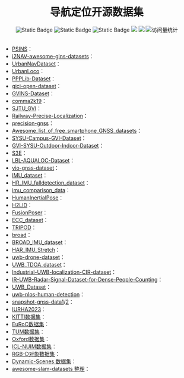 <div align="center">
<h1>导航定位开源数据集</h1>
</div>


<div align="center">
    <img alt="Static Badge" src="https://img.shields.io/badge/QQ-1482275402-red">
    <img alt="Static Badge" src="https://img.shields.io/badge/%E5%BE%AE%E4%BF%A1-lizhengxiao99-green">
    <img alt="Static Badge" src="https://img.shields.io/badge/Email-dauger%40126.com-brown">
    <a href="https://blog.csdn.net/daoge2666/"><img src="https://img.shields.io/badge/CSDN-论坛-c32136" /></a>
    <a href="https://www.zhihu.com/people/dao-ge-92-60/"><img src="https://img.shields.io/badge/Zhihu-知乎-blue" /></a>
    <img src="https://komarev.com/ghpvc/?username=LiZhengXiao99&label=Views&color=0e75b6&style=flat" alt="访问量统计" />
</div>
<br/>

* [PSINS](http://www.psins.org.cn/dhsj)：
* [i2NAV-awesome-gins-datasets](https://github.com/i2Nav-WHU/awesome-gins-datasets)：
* [UrbanNavDataset](https://github.com/weisongwen/UrbanNavDataset)：
* [UrbanLoco](https://github.com/weisongwen/UrbanLoco)：
* [PPPLib-Dataset](https://github.com/heiwa0519/PPPLib-Dataset)：
* [gici-open-dataset](https://github.com/chichengcn/gici-open-dataset)：
* [GVINS-Dataset](https://github.com/HKUST-Aerial-Robotics/GVINS-Dataset)：
* [comma2k19](https://github.com/commaai/comma2k19)：
* [SJTU_GVI](https://github.com/sjtuyinjie/SJTU_GVI)：
* [Railway-Precise-Localization](https://github.com/ETH-PBL/Railway-Precise-Localization)：
* [precision-gnss](https://github.com/amazon-science/precision-gnss)：
* [Awesome_list_of_free_smartphone_GNSS_datasets](https://github.com/mvarga1989/Awesome_list_of_free_smartphone_GNSS_datasets)：
* [SYSU-Campus-GVI-Dataset](https://github.com/SYSU-CPNTLab/SYSU-Campus-GVI-Dataset)：
* [GVI-SYSU-Outdoor-Indoor-Dataset](https://github.com/SYSU-CPNTLab/GVI-SYSU-Outdoor-Indoor-Dataset)：
* [S3E](https://github.com/PengYu-Team/S3E)：
* [LBL-AQUALOC-Dataset](https://github.com/SYSU-CPNTLab/LBL-AQUALOC-Dataset)：
* [vio-gnss-dataset](https://github.com/AaltoVision/vio-gnss-dataset)：
* [IMU_dataset](https://github.com/miguelrasteiro/IMU_dataset)：
* [HR_IMU_falldetection_dataset](https://github.com/nhoyh/HR_IMU_falldetection_dataset)：
* [imu_comparison_data](https://github.com/eruffaldi/imu_comparison_data)：
* [HumanInertialPose](https://github.com/ManuelPalermo/HumanInertialPose)：
* [H2LID](https://github.com/duanxz0127/H2LID)：
* [FusionPoser](https://github.com/LuzyCat/FusionPoser)：
* [ECC_dataset](https://github.com/AtDinesh/ECC_dataset)：
* [TRIPOD](https://github.com/HPI-CH/TRIPOD)：
* [broad](https://github.com/dlaidig/broad)：
* [BROAD_IMU_dataset](https://github.com/Armanasq/BROAD_IMU_dataset)：
* [HAR_IMU_Stretch](https://github.com/thunguyenth/HAR_IMU_Stretch)：
* [uwb-drone-dataset](https://github.com/TIERS/uwb-drone-dataset)：
* [UWB_TDOA_dataset](https://github.com/Williamwenda/UWB_TDOA_dataset)：
* [Industrial-UWB-localization-CIR-dataset](https://github.com/JaronFontaine/Industrial-UWB-localization-CIR-dataset)：
* [IR-UWB-Radar-Signal-Dataset-for-Dense-People-Counting](https://github.com/yangxiuzhu777/IR-UWB-Radar-Signal-Dataset-for-Dense-People-Counting)：
* [UWB_Dataset](https://github.com/unmannedlab/UWB_Dataset)：
* [uwb-nlos-human-detection](https://github.com/disi-unibo-nlp/uwb-nlos-human-detection)：
* [snapshot-gnss-data1](https://github.com/JonasBchrt/snapshot-gnss-data)/[2](https://github.com/JonasBchrt/snapshot-gnss-data-2)：
* [IURHA2023](https://github.com/njursi/IURHA2023)：
* [KITTI数据集](http://www.cvlibs.net/datasets/kitti/eval_object.php)：
* [EuRoC数据集](https://projects.asl.ethz.ch/datasets/doku.php?id=kmavvisualinertialdatasets)：
* [TUM数据集](https://vision.in.tum.de/data/datasets/rgbd-dataset/download)：
* [Oxford数据集](https://robotcar-dataset.robots.ox.ac.uk/)：
* [ICL-NUIM数据集](http://www.doc.ic.ac.uk/~ahanda/VaFRIC/iclnuim.html)：
* [RGB-D对象数据集](http://rgbd-dataset.cs.washington.edu/)：
* [Dynamic-Scenes 数据集](https://github.com/HaoshengChen/Dynamic-Scenes)：
* [awesome-slam-datasets 整理](https://github.com/youngguncho/awesome-slam-datasets)：